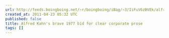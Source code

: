 ```yaml
---
url: http://feeds.boingboing.net/~r/boingboing/iBag/~3/IiFuV6zBVEk/alfred-kahns-brave-1.html
created_at: 2011-04-23 05:32 UTC
published: false
title: Alfred Kahn's brave 1977 bid for clear corporate prose
tags: []
---
```



